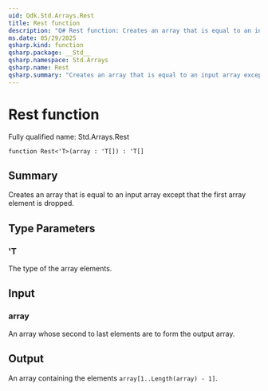 ```yaml
---
uid: Qdk.Std.Arrays.Rest
title: Rest function
description: "Q# Rest function: Creates an array that is equal to an input array except that the first array element is dropped."
ms.date: 05/29/2025
qsharp.kind: function
qsharp.package: __Std__
qsharp.namespace: Std.Arrays
qsharp.name: Rest
qsharp.summary: "Creates an array that is equal to an input array except that the first array element is dropped."
---
```


# Rest function

Fully qualified name: Std.Arrays.Rest

```qsharp
function Rest<'T>(array : 'T[]) : 'T[]
```

## Summary
Creates an array that is equal to an input array except that the first array
element is dropped.

## Type Parameters
### 'T
The type of the array elements.

## Input
### array
An array whose second to last elements are to form the output array.

## Output
An array containing the elements `array[1..Length(array) - 1]`.

